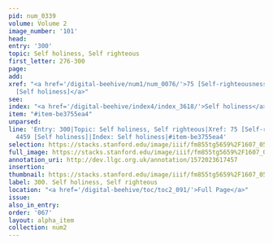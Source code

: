 ```yaml
---
pid: num_0339
volume: Volume 2
image_number: '101'
head: 
entry: '300'
topic: Self holiness, Self righteous
first_letter: 276-300
page: 
add: 
xref: "<a href='/digital-beehive/num1/num_0076/'>75 [Self-righteousness]</a>|<a href='/digital-beehive/toc/toc2_424/'>4459
  [Self holiness]</a>"
see: 
index: "<a href='/digital-beehive/index4/index_3618/'>Self holiness</a>"
item: "#item-be3755ea4"
unparsed: 
line: 'Entry: 300|Topic: Self holiness, Self righteous|Xref: 75 [Self-righteousness]|Xref:
  4459 [Self holiness]|Index: Self holiness|#item-be3755ea4'
selection: https://stacks.stanford.edu/image/iiif/fm855tg5659%2F1607_0568/382,3622,2999,340/full/0/default.jpg
full_image: https://stacks.stanford.edu/image/iiif/fm855tg5659%2F1607_0568/full/full/0/default.jpg
annotation_uri: http://dev.llgc.org.uk/annotation/1572023617457
insertion: 
thumbnail: https://stacks.stanford.edu/image/iiif/fm855tg5659%2F1607_0568/382,3622,600,180/250,/0/default.jpg
label: 300. Self holiness, Self righteous
location: "<a href='/digital-beehive/toc/toc2_091/'>Full Page</a>"
issue: 
also_in_entry: 
order: '067'
layout: alpha_item
collection: num2
---
```

